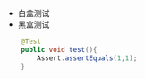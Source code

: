 - 白盒测试
- 黑盒测试

```java
    @Test
    public void test(){
        Assert.assertEquals(1,1);
    }
```

